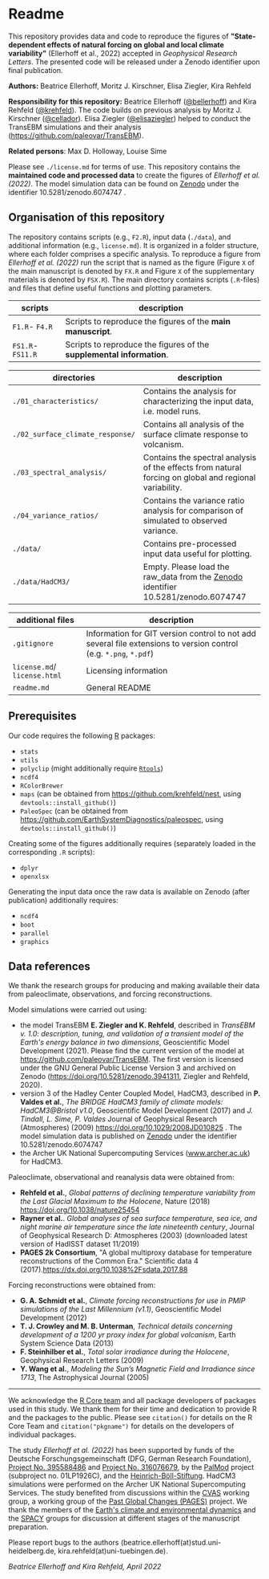 # Readme

This repository provides data and code to reproduce the figures of **"State-dependent effects of natural forcing on global and local climate variability"** (Ellerhoff et al., 2022) accepted in *Geophysical Research Letters*. The presented code will be released under a Zenodo identifier upon final publication.

**Authors:** Beatrice Ellerhoff, Moritz J. Kirschner, Elisa Ziegler, Kira Rehfeld

**Responsibility for this repository:** Beatrice Ellerhoff ([@bellerhoff](https://github.com/bellerhoff)) and Kira Rehfeld ([@krehfeld](https://github.com/krehfeld)). The code builds on previous analysis by Moritz J. Kirschner ([@cellador](https://github.com/cellador)). Elisa Ziegler ([@elisaziegler](https://github.com/elisaziegler)) helped to conduct the TransEBM simulations and their analysis (https://github.com/paleovar/TransEBM). 

**Related persons**: Max D. Holloway, Louise Sime

Please see `./license.md` for terms of use. This repository contains the **maintained code and processed data** to create the figures of *Ellerhoff et al. (2022)*. The model simulation data can be found on [Zenodo](https://doi.org/10.5281/zenodo.6074747) under the identifier 10.5281/zenodo.6074747 . 

## Organisation of this repository

The repository contains scripts (e.g., `F2.R`), input data (`./data`), and additional information (e.g., `license.md`). It is organized in a folder structure, where each folder comprises a specific analysis. To reproduce a figure from *Ellerhoff et al. (2022)* run the script that is named as the figure (Figure `X` of the main manuscript is denoted by `FX.R` and Figure `X` of the supplementary materials is denoted by `FSX.R`). The main directory contains  scripts (`.R`-files) and files that define useful functions and plotting parameters.

scripts | description
---- | ----------
`F1.R`- `F4.R` | Scripts to reproduce the figures of the **main manuscript**.
`FS1.R`- `FS11.R`| Scripts to reproduce the figures of the **supplemental information**.

directories | description
---- | ----------
`./01_characteristics/` | Contains the analysis for characterizing the input data, i.e. model runs.  
`./02_surface_climate_response/` | Contains all analysis of the surface climate response to volcanism.
`./03_spectral_analysis/` | Contains the spectral analysis of the effects from natural forcing on global and regional variability. 
`./04_variance_ratios/` | Contains the variance ratio analysis for comparison of simulated to observed variance.
`./data/` | Contains pre-processed input data useful for plotting. 
`./data/HadCM3/` | Empty. Please load the raw_data from the [Zenodo](https://doi.org/10.5281/zenodo.6074747) identifier 10.5281/zenodo.6074747 

additional files | description
---- | ----------
`.gitignore` | Information for GIT version control to not add several file extensions to version control (e.g. `*.png`, `*.pdf`)
`license.md`/ `license.html` | Licensing information
`readme.md` | General README

## Prerequisites

Our code requires the following [R](https://www.r-project.org/) packages:

- `stats`
- `utils`
- `polyclip` (might additionally require [`Rtools`](https://cran.r-project.org/))
- `ncdf4`
- `RColorBrewer`
- `maps` (can be obtained from https://github.com/krehfeld/nest, using `devtools::install_github()`)
- `PaleoSpec` (can be obtained from https://github.com/EarthSystemDiagnostics/paleospec, using `devtools::install_github()`)

Creating some of the figures additionally requires (separately loaded in the corresponding `.R` scripts):

- `dplyr`
- `openxlsx`

Generating the input data once the raw data is available on Zenodo (after publication) additionally requires:

- `ncdf4`
- `boot`
- `parallel`
- `graphics`

## Data references

We thank the research groups for producing and making available their data from paleoclimate, observations, and forcing reconstructions.

Model simulations were carried out using:
- the model TransEBM **E. Ziegler and K. Rehfeld**, described in *TransEBM v. 1.0: description, tuning, and validation of a transient model of the Earth's energy balance in two dimensions*, Geoscientific Model Development (2021). Please find the current version of the model at https://github.com/paleovar/TransEBM. The first version is licensed under the GNU General Public License Version 3 and archived on Zenodo (https://doi.org/10.5281/zenodo.3941311, Ziegler and Rehfeld, 2020).
- version 3 of the Hadley Center Coupled Model, HadCM3, described in **P. Valdes et al.**, *The BRIDGE HadCM3 family of climate models: HadCM3@Bristol v1.0*, Geoscientific Model Development (2017) and *J. Tindall, L. Sime, P. Valdes* Journal of Geophysical Research (Atmospheres) (2009) https://doi.org/10.1029/2008JD010825 . The model simulation data is published on [Zenodo](https://doi.org/10.5281/zenodo.6074747) under the identifier 10.5281/zenodo.6074747 
- the Archer UK National Supercomputing Services (www.archer.ac.uk) for HadCM3.

Paleoclimate, observational and reanalysis data were obtained from:

- **Rehfeld et al.**, *Global patterns of declining temperature variability from the Last Glacial Maximum to the Holocene*, Nature (2018) https://doi.org/10.1038/nature25454
- **Rayner et al.**. *Global analyses of sea surface temperature, sea ice, and night marine air temperature since the late nineteenth century*, Journal of Geophysical Research D: Atmospheres (2003) (downloaded latest version of HadISST dataset 11/2019)
- **PAGES 2k Consortium**, "A global multiproxy database for temperature reconstructions of the Common Era." Scientific data 4 (2017).https://dx.doi.org/10.1038%2Fsdata.2017.88

Forcing reconstructions were obtained from:
- **G. A. Schmidt et al.**, *Climate forcing reconstructions for use in PMIP simulations of the Last Millennium (v1.1)*, Geoscientific Model Development (2012)
- **T. J. Crowley and M. B. Unterman**, *Technical details concerning development of a 1200 yr proxy index for global volcanism*, Earth System Science Data (2013)
- **F. Steinhilber et al.**, *Total solar irradiance during the Holocene*, Geophysical Research Letters (2009)
- **Y. Wang et al.**, *Modeling the Sun’s Magnetic Field and Irradiance since 1713*, The Astrophysical Journal (2005)

---
We acknowledge the [R Core team](https://www.R-project.org/) and all package developers of packages used in this study. We thank them for their time and dedication to provide R and the packages to the public. Please see `citation()` for details on the R Core Team and `citation("pkgname")` for details on the developers of individual packages.

The study *Ellerhoff et al. (2022)* has been supported by funds of the Deutsche Forschungsgemeinschaft (DFG, German Research Foundation), [Project No. 395588486](https://gepris.dfg.de/gepris/projekt/395588486?context=projekt&task=showDetail&id=395588486&) and [Project No. 316076679](https://gepris.dfg.de/gepris/projekt/316076679?context=projekt&task=showDetail&id=316076679&), by the [PalMod](https://www.palmod.de/) project (subproject no. 01LP1926C), and the [Heinrich-Böll-Stiftung](https://boell.de/). HadCM3 simulations were performed on the Archer UK National Supercomputing Services. The study benefited from discussions within the [CVAS](https://pastglobalchanges.org/science/wg/cvas/intro) working group, a working group of the [Past Global Changes (PAGES)](https://pastglobalchanges.org/pal) project. We thank the members of the [Earth's climate and environmental dynamics](https://www.iup.uni-heidelberg.de/en/research/paleoclimate-dynamics) and the [SPACY](https://uni-tuebingen.de/climatology/) groups for discussion at different stages of the manuscript preparation. 

Please report bugs to the authors (beatrice.ellerhoff(at)stud.uni-heidelberg.de, kira.rehfeld(at)uni-tuebingen.de).

*Beatrice Ellerhoff and Kira Rehfeld, April 2022*
